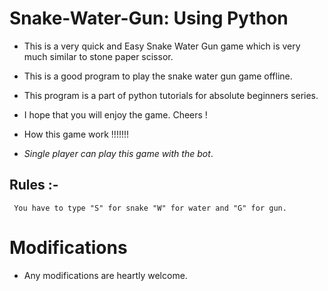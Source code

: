 # Snake-Water-Gun: Using Python

- This is a very quick and Easy Snake Water Gun game which is very much similar to stone paper scissor.
- This is a good program to play the snake water gun game offline.
- This program is a part of python tutorials for absolute beginners series. 
- I hope that you will enjoy the game. Cheers !
- How this game work !!!!!!!

- *Single player can play this game with the bot*.

## Rules :- 

     You have to type "S" for snake "W" for water and "G" for gun.
# Modifications
- Any modifications are heartly welcome.

